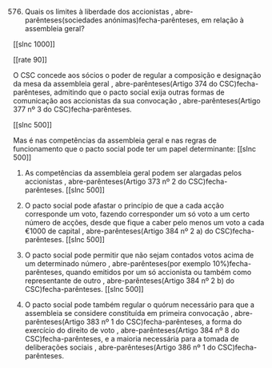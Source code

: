 576.  Quais  os  limites  à  liberdade  dos  accionistas  , abre-parênteses(sociedades  anónimas)fecha-parênteses, em  relação  à assembleia geral?

[[slnc 1000]]

[[rate 90]]

O  CSC  concede  aos  sócios  o  poder  de  regular  a  composição  e  designação  da  mesa  da assembleia  geral  , abre-parênteses(Artigo  374  do  CSC)fecha-parênteses,  admitindo  que  o  pacto social  exija  outras  formas  de comunicação aos accionistas da sua convocação  , abre-parênteses(Artigo 377 nº 3 do CSC)fecha-parênteses.

[[slnc 500]]

Mas é nas competências da assembleia  geral  e nas regras  de funcionamento  que o pacto social pode ter um  papel  determinante:
[[slnc 500]]

1)  As competências da assembleia  geral  podem  ser alargadas  pelos  accionistas , abre-parênteses(Artigo 373  nº 2 do CSC)fecha-parênteses.
[[slnc 500]]

2)  O pacto social  pode afastar o princípio  de  que  a cada acção corresponde  um  voto, fazendo corresponder  um  só  voto a um  certo número de acções, desde  que  fique  a  caber pelo  menos um voto a cada €1000 de capital , abre-parênteses(Artigo 384 nº 2  a) do CSC)fecha-parênteses.
[[slnc 500]]

3)  O  pacto social  pode  permitir  que  não  sejam  contados  votos  acima  de  um  determinado número  , abre-parênteses(por  exemplo  10%)fecha-parênteses,  quando  emitidos  por  um  só  accionista  ou  também  como representante de outro , abre-parênteses(Artigo 384  nº 2 b) do  CSC)fecha-parênteses.
[[slnc 500]]

4)  O  pacto  social  pode  também  regular  o  quórum  necessário  para  que  a  assembleia  se considere  constituída em  primeira  convocação , abre-parênteses(Artigo 383  nº  1 do  CSC)fecha-parênteses, a  forma  do  exercício do  direito  de  voto  , abre-parênteses(Artigo  384  nº  8  do  CSC)fecha-parênteses,  e  a  maioria  necessária  para  a  tomada  de deliberações  sociais , abre-parênteses(Artigo 386 nº  1 do CSC)fecha-parênteses.
